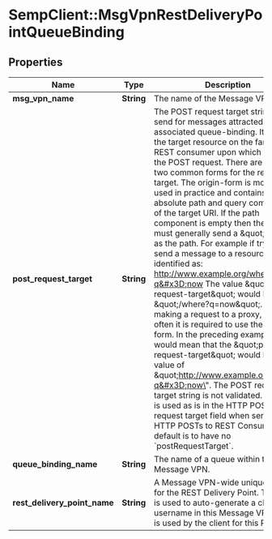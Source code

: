 # SempClient::MsgVpnRestDeliveryPointQueueBinding

## Properties
Name | Type | Description | Notes
------------ | ------------- | ------------- | -------------
**msg_vpn_name** | **String** | The name of the Message VPN. | [optional] 
**post_request_target** | **String** | The POST request target string to send for messages attracted to the associated queue-binding. It identifies the target resource on the far-end REST consumer upon which to apply the POST request.  There are generally two common forms for the request target. The origin-form is most often used in practice and contains the absolute path and query components of the target URI. If the path component is empty then the client must generally send a \&quot;/\&quot; as the path.  For example if trying to send a message to a resource identified as:    http://www.example.org/where?q&#x3D;now  The value \&quot;post-request-target\&quot; would be \&quot;/where?q&#x3D;now\&quot;.  When making a request to a proxy, most often it is required to use the absolute form. In the preceding example this would mean that the \&quot;post-request-target\&quot; would have a value of \&quot;http://www.example.org/where?q&#x3D;now\&quot;.  The POST request target string is not validated. Its value is used as is in the HTTP POST request target field when sending HTTP POSTs to REST Consumers. The default is to have no &#x60;postRequestTarget&#x60;. | [optional] 
**queue_binding_name** | **String** | The name of a queue within this Message VPN. | [optional] 
**rest_delivery_point_name** | **String** | A Message VPN-wide unique name for the REST Delivery Point. This name is used to auto-generate a client-username in this Message VPN, which is used by the client for this RDP. | [optional] 


